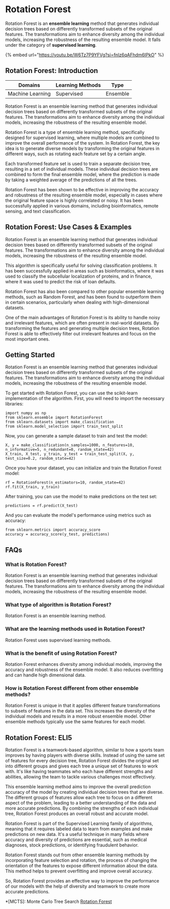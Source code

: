 # Rotation Forest

Rotation Forest is an **ensemble learning** method that generates individual decision trees based on differently transformed subsets of the original features. The transformations aim to enhance diversity among the individual models, increasing the robustness of the resulting ensemble model. It falls under the category of **supervised learning**.

{% embed url="https://youtu.be/W6Tz7P9YFVg?si=fnlz6qAFhdm6IPkO" %}

## Rotation Forest: Introduction

| Domains          | Learning Methods | Type     |
| ---------------- | ---------------- | -------- |
| Machine Learning | Supervised       | Ensemble |

Rotation Forest is an ensemble learning method that generates individual decision trees based on differently transformed subsets of the original features. The transformations aim to enhance diversity among the individual models, increasing the robustness of the resulting ensemble model.

Rotation Forest is a type of ensemble learning method, specifically designed for supervised learning, where multiple models are combined to improve the overall performance of the system. In Rotation Forest, the key idea is to generate diverse models by transforming the original features in different ways, such as rotating each feature set by a certain angle.

Each transformed feature set is used to train a separate decision tree, resulting in a set of individual models. These individual decision trees are combined to form the final ensemble model, where the prediction is made by taking a weighted average of the predictions of all the trees.

Rotation Forest has been shown to be effective in improving the accuracy and robustness of the resulting ensemble model, especially in cases where the original feature space is highly correlated or noisy. It has been successfully applied in various domains, including bioinformatics, remote sensing, and text classification.

## Rotation Forest: Use Cases & Examples

Rotation Forest is an ensemble learning method that generates individual decision trees based on differently transformed subsets of the original features. The transformations aim to enhance diversity among the individual models, increasing the robustness of the resulting ensemble model.

This algorithm is specifically useful for solving classification problems. It has been successfully applied in areas such as bioinformatics, where it was used to classify the subcellular localization of proteins, and in finance, where it was used to predict the risk of loan defaults.

Rotation Forest has also been compared to other popular ensemble learning methods, such as Random Forest, and has been found to outperform them in certain scenarios, particularly when dealing with high-dimensional datasets.

One of the main advantages of Rotation Forest is its ability to handle noisy and irrelevant features, which are often present in real-world datasets. By transforming the features and generating multiple decision trees, Rotation Forest is able to effectively filter out irrelevant features and focus on the most important ones.

## Getting Started

Rotation Forest is an ensemble learning method that generates individual decision trees based on differently transformed subsets of the original features. The transformations aim to enhance diversity among the individual models, increasing the robustness of the resulting ensemble model.

To get started with Rotation Forest, you can use the scikit-learn implementation of the algorithm. First, you will need to import the necessary libraries:

```
import numpy as np
from sklearn.ensemble import RotationForest
from sklearn.datasets import make_classification
from sklearn.model_selection import train_test_split
```

Now, you can generate a sample dataset to train and test the model:

```
X, y = make_classification(n_samples=1000, n_features=10, n_informative=5, n_redundant=0, random_state=42)
X_train, X_test, y_train, y_test = train_test_split(X, y, test_size=0.2, random_state=42)
```

Once you have your dataset, you can initialize and train the Rotation Forest model:

```
rf = RotationForest(n_estimators=10, random_state=42)
rf.fit(X_train, y_train)
```

After training, you can use the model to make predictions on the test set:

```
predictions = rf.predict(X_test)
```

And you can evaluate the model's performance using metrics such as accuracy:

```
from sklearn.metrics import accuracy_score
accuracy = accuracy_score(y_test, predictions)
```

## FAQs

### What is Rotation Forest?

Rotation Forest is an ensemble learning method that generates individual decision trees based on differently transformed subsets of the original features. The transformations aim to enhance diversity among the individual models, increasing the robustness of the resulting ensemble model.

### What type of algorithm is Rotation Forest?

Rotation Forest is an ensemble learning method.

### What are the learning methods used in Rotation Forest?

Rotation Forest uses supervised learning methods.

### What is the benefit of using Rotation Forest?

Rotation Forest enhances diversity among individual models, improving the accuracy and robustness of the ensemble model. It also reduces overfitting and can handle high dimensional data.

### How is Rotation Forest different from other ensemble methods?

Rotation Forest is unique in that it applies different feature transformations to subsets of features in the data set. This increases the diversity of the individual models and results in a more robust ensemble model. Other ensemble methods typically use the same features for each model.

## Rotation Forest: ELI5

Rotation Forest is a teamwork-based algorithm, similar to how a sports team improves by having players with diverse skills. Instead of using the same set of features for every decision tree, Rotation Forest divides the original set into different groups and gives each tree a unique set of features to work with. It's like having teammates who each have different strengths and abilities, allowing the team to tackle various challenges most effectively.

This ensemble learning method aims to improve the overall prediction accuracy of the model by creating individual decision trees that are diverse. The different groups of features allow each tree to focus on a different aspect of the problem, leading to a better understanding of the data and more accurate predictions. By combining the strengths of each individual tree, Rotation Forest produces an overall robust and accurate model.

Rotation Forest is part of the Supervised Learning family of algorithms, meaning that it requires labeled data to learn from examples and make predictions on new data. It's a useful technique in many fields where accuracy and diversity of predictions are essential, such as medical diagnoses, stock predictions, or identifying fraudulent behavior.

Rotation Forest stands out from other ensemble learning methods by incorporating feature selection and rotation, the process of changing the orientation of the features to expose different information about the data. This method helps to prevent overfitting and improve overall accuracy.

So, Rotation Forest provides an effective way to improve the performance of our models with the help of diversity and teamwork to create more accurate predictions.

\*\[MCTS]: Monte Carlo Tree Search [Rotation Forest](https://serp.ai/rotation-forest/)
